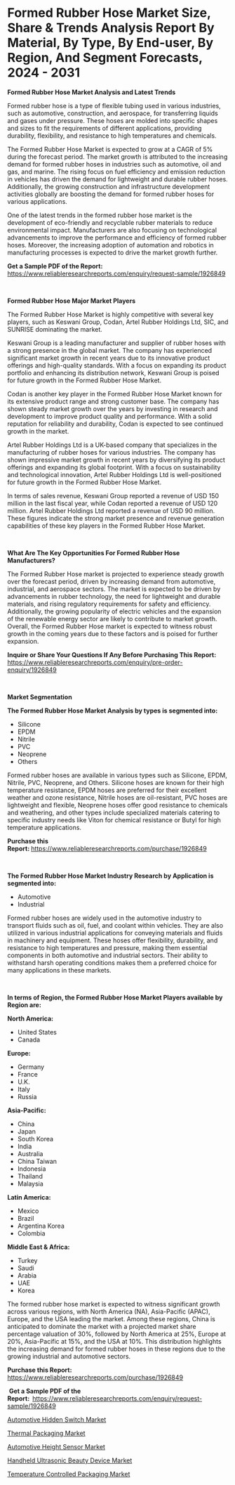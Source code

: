 <p><h1>Formed Rubber Hose Market Size, Share & Trends Analysis Report By Material, By Type, By End-user, By Region, And Segment Forecasts, 2024 - 2031</h1></p><p><strong>Formed Rubber Hose Market Analysis and Latest Trends</strong></p>
<p><p>Formed rubber hose is a type of flexible tubing used in various industries, such as automotive, construction, and aerospace, for transferring liquids and gases under pressure. These hoses are molded into specific shapes and sizes to fit the requirements of different applications, providing durability, flexibility, and resistance to high temperatures and chemicals.</p><p>The Formed Rubber Hose Market is expected to grow at a CAGR of 5% during the forecast period. The market growth is attributed to the increasing demand for formed rubber hoses in industries such as automotive, oil and gas, and marine. The rising focus on fuel efficiency and emission reduction in vehicles has driven the demand for lightweight and durable rubber hoses. Additionally, the growing construction and infrastructure development activities globally are boosting the demand for formed rubber hoses for various applications.</p><p>One of the latest trends in the formed rubber hose market is the development of eco-friendly and recyclable rubber materials to reduce environmental impact. Manufacturers are also focusing on technological advancements to improve the performance and efficiency of formed rubber hoses. Moreover, the increasing adoption of automation and robotics in manufacturing processes is expected to drive the market growth further.</p></p>
<p><strong>Get a Sample PDF of the Report:&nbsp;</strong> <a href="https://www.reliableresearchreports.com/enquiry/request-sample/1926849">https://www.reliableresearchreports.com/enquiry/request-sample/1926849</a></p>
<p>&nbsp;</p>
<p><strong>Formed Rubber Hose Major Market Players</strong></p>
<p><p>The Formed Rubber Hose Market is highly competitive with several key players, such as Keswani Group, Codan, Artel Rubber Holdings Ltd, SIC, and SUNRISE dominating the market. </p><p>Keswani Group is a leading manufacturer and supplier of rubber hoses with a strong presence in the global market. The company has experienced significant market growth in recent years due to its innovative product offerings and high-quality standards. With a focus on expanding its product portfolio and enhancing its distribution network, Keswani Group is poised for future growth in the Formed Rubber Hose Market.</p><p>Codan is another key player in the Formed Rubber Hose Market known for its extensive product range and strong customer base. The company has shown steady market growth over the years by investing in research and development to improve product quality and performance. With a solid reputation for reliability and durability, Codan is expected to see continued growth in the market.</p><p>Artel Rubber Holdings Ltd is a UK-based company that specializes in the manufacturing of rubber hoses for various industries. The company has shown impressive market growth in recent years by diversifying its product offerings and expanding its global footprint. With a focus on sustainability and technological innovation, Artel Rubber Holdings Ltd is well-positioned for future growth in the Formed Rubber Hose Market.</p><p>In terms of sales revenue, Keswani Group reported a revenue of USD 150 million in the last fiscal year, while Codan reported a revenue of USD 120 million. Artel Rubber Holdings Ltd reported a revenue of USD 90 million. These figures indicate the strong market presence and revenue generation capabilities of these key players in the Formed Rubber Hose Market.</p></p>
<p>&nbsp;</p>
<p><strong>What Are The Key Opportunities For Formed Rubber Hose Manufacturers?</strong></p>
<p><p>The Formed Rubber Hose market is projected to experience steady growth over the forecast period, driven by increasing demand from automotive, industrial, and aerospace sectors. The market is expected to be driven by advancements in rubber technology, the need for lightweight and durable materials, and rising regulatory requirements for safety and efficiency. Additionally, the growing popularity of electric vehicles and the expansion of the renewable energy sector are likely to contribute to market growth. Overall, the Formed Rubber Hose market is expected to witness robust growth in the coming years due to these factors and is poised for further expansion.</p></p>
<p><strong>Inquire or Share Your Questions If Any Before Purchasing This Report:</strong> <a href="https://www.reliableresearchreports.com/enquiry/pre-order-enquiry/1926849">https://www.reliableresearchreports.com/enquiry/pre-order-enquiry/1926849</a></p>
<p>&nbsp;</p>
<p><strong>Market Segmentation</strong></p>
<p><strong>The Formed Rubber Hose Market Analysis by types is segmented into:</strong></p>
<p><ul><li>Silicone</li><li>EPDM</li><li>Nitrile</li><li>PVC</li><li>Neoprene</li><li>Others</li></ul></p>
<p><p>Formed rubber hoses are available in various types such as Silicone, EPDM, Nitrile, PVC, Neoprene, and Others. Silicone hoses are known for their high temperature resistance, EPDM hoses are preferred for their excellent weather and ozone resistance, Nitrile hoses are oil-resistant, PVC hoses are lightweight and flexible, Neoprene hoses offer good resistance to chemicals and weathering, and other types include specialized materials catering to specific industry needs like Viton for chemical resistance or Butyl for high temperature applications.</p></p>
<p><strong>Purchase this Report:&nbsp;</strong><a href="https://www.reliableresearchreports.com/purchase/1926849">https://www.reliableresearchreports.com/purchase/1926849</a></p>
<p>&nbsp;</p>
<p><strong>The Formed Rubber Hose Market Industry Research by Application is segmented into:</strong></p>
<p><ul><li>Automotive</li><li>Industrial</li></ul></p>
<p><p>Formed rubber hoses are widely used in the automotive industry to transport fluids such as oil, fuel, and coolant within vehicles. They are also utilized in various industrial applications for conveying materials and fluids in machinery and equipment. These hoses offer flexibility, durability, and resistance to high temperatures and pressure, making them essential components in both automotive and industrial sectors. Their ability to withstand harsh operating conditions makes them a preferred choice for many applications in these markets.</p></p>
<p>&nbsp;</p>
<p><strong>In terms of Region, the Formed Rubber Hose Market Players available by Region are:</strong></p>
<p>
    <p> <strong> North America: </strong>
        <ul>
            <li>United States</li>
            <li>Canada</li>
        </ul>
        </p> 
    <p> <strong> Europe: </strong>
        <ul>
            <li>Germany</li>
            <li>France</li>
            <li>U.K.</li>
            <li>Italy</li>
            <li>Russia</li>
        </ul>
        </p> 
    <p> <strong> Asia-Pacific: </strong>
        <ul>
            <li>China</li>
            <li>Japan</li>
            <li>South Korea</li>
            <li>India</li>
            <li>Australia</li>
            <li>China Taiwan</li>
            <li>Indonesia</li>
            <li>Thailand</li>
            <li>Malaysia</li>
        </ul>
        </p> 
    <p> <strong> Latin America: </strong>
        <ul>
            <li>Mexico</li>
            <li>Brazil</li>
            <li>Argentina Korea</li>
            <li>Colombia</li>
        </ul>
        </p> 
    <p> <strong> Middle East & Africa: </strong>
        <ul>
            <li>Turkey</li>
            <li>Saudi</li>
            <li>Arabia</li>
            <li>UAE</li>
            <li>Korea</li>
        </ul>
    </p>
    </p>
<p><p>The formed rubber hose market is expected to witness significant growth across various regions, with North America (NA), Asia-Pacific (APAC), Europe, and the USA leading the market. Among these regions, China is anticipated to dominate the market with a projected market share percentage valuation of 30%, followed by North America at 25%, Europe at 20%, Asia-Pacific at 15%, and the USA at 10%. This distribution highlights the increasing demand for formed rubber hoses in these regions due to the growing industrial and automotive sectors.</p></p>
<p><strong>Purchase this Report: </strong><a href="https://www.reliableresearchreports.com/purchase/1926849">https://www.reliableresearchreports.com/purchase/1926849</a></p>
<p>&nbsp;<strong>Get a Sample PDF of the Report:&nbsp;&nbsp;</strong><a href="https://www.reliableresearchreports.com/enquiry/request-sample/1926849">https://www.reliableresearchreports.com/enquiry/request-sample/1926849</a></p>
<p><strong></strong></p>
<p><p><a href="https://frill-swim-3cd.notion.site/Automotive-Hidden-Switch-Market-Size-Furnishes-Valuable-Information-Encompassing-Market-Share-Marke-9f3a4df9ba0e42ae9ba0bd4619e42681">Automotive Hidden Switch Market</a></p><p><a href="https://view.publitas.com/reportprime-1/thermal-packaging-market-size-global-industry-overview-market-segmentation-and-forecast-2024-to-2031/">Thermal Packaging Market</a></p><p><a href="https://gentle-editor-9db.notion.site/Automotive-Height-Sensor-Market-Analysis-Examines-its-Scope-on-Growth-Opportunities-and-Forecasted--7fcf39f58f07407d858c463206f3ed99">Automotive Height Sensor Market</a></p><p><a href="https://issuu.com/reportprime-2/docs/handheld-ultrasonic-beauty-device-market-size-2030">Handheld Ultrasonic Beauty Device Market</a></p><p><a href="https://view.publitas.com/reportprime-1/temperature-controlled-packaging-market-size-growth-and-forecast-from-2024-2031/">Temperature Controlled Packaging Market</a></p></p>
